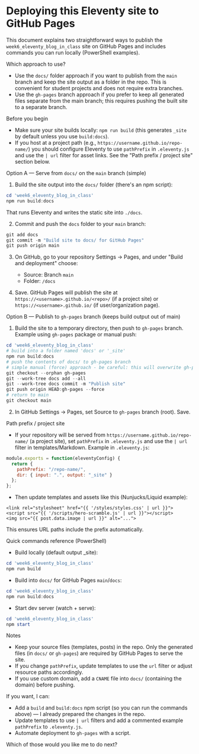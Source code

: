 # Deploying this Eleventy site to GitHub Pages

This document explains two straightforward ways to publish the `week6_eleventy_blog_in_class` site on GitHub Pages and includes commands you can run locally (PowerShell examples).

Which approach to use?
- Use the `docs/` folder approach if you want to publish from the `main` branch and keep the site output as a folder in the repo. This is convenient for student projects and does not require extra branches.
- Use the `gh-pages` branch approach if you prefer to keep all generated files separate from the main branch; this requires pushing the built site to a separate branch.

Before you begin
- Make sure your site builds locally: `npm run build` (this generates `_site` by default unless you use `build:docs`).
- If you host at a project path (e.g., `https://username.github.io/repo-name/`) you should configure Eleventy to use `pathPrefix` in `.eleventy.js` and use the `| url` filter for asset links. See the "Path prefix / project site" section below.

Option A — Serve from `docs/` on the `main` branch (simple)
1. Build the site output into the `docs/` folder (there's an npm script):

```powershell
cd 'week6_eleventy_blog_in_class'
npm run build:docs
```

That runs Eleventy and writes the static site into `./docs`.

2. Commit and push the `docs` folder to your `main` branch:

```powershell
git add docs
git commit -m "Build site to docs/ for GitHub Pages"
git push origin main
```

3. On GitHub, go to your repository Settings → Pages, and under "Build and deployment" choose:
   - Source: Branch `main`
   - Folder: `/docs`

4. Save. GitHub Pages will publish the site at `https://<username>.github.io/<repo>/` (if a project site) or `https://<username>.github.io/` (if user/organization page).

Option B — Publish to `gh-pages` branch (keeps build output out of main)
1. Build the site to a temporary directory, then push to `gh-pages` branch. Example using `gh-pages` package or manual push:

```powershell
cd 'week6_eleventy_blog_in_class'
# build into a folder named 'docs' or '_site'
npm run build:docs
# push the contents of docs/ to gh-pages branch
# simple manual (force) approach - be careful: this will overwrite gh-pages
git checkout --orphan gh-pages
git --work-tree docs add --all
git --work-tree docs commit -m "Publish site"
git push origin HEAD:gh-pages --force
# return to main
git checkout main
```

2. In GitHub Settings → Pages, set Source to `gh-pages` branch (root). Save.

Path prefix / project site
- If your repository will be served from `https://username.github.io/repo-name/` (a project site), set `pathPrefix` in `.eleventy.js` and use the `| url` filter in templates/Markdown. Example in `.eleventy.js`:

```js
module.exports = function(eleventyConfig) {
  return {
    pathPrefix: "/repo-name/",
    dir: { input: ".", output: "_site" }
  };
};
```

- Then update templates and assets like this (Nunjucks/Liquid example):

```njk
<link rel="stylesheet" href="{{ '/styles/styles.css' | url }}">
<script src="{{ '/scripts/hero-scramble.js' | url }}"></script>
<img src="{{ post.data.image | url }}" alt="...">
```

This ensures URL paths include the prefix automatically.

Quick commands reference (PowerShell)
- Build locally (default output _site):
```powershell
cd 'week6_eleventy_blog_in_class'
npm run build
```

- Build into `docs/` for GitHub Pages `main`/`docs`:
```powershell
cd 'week6_eleventy_blog_in_class'
npm run build:docs
```

- Start dev server (watch + serve):
```powershell
cd 'week6_eleventy_blog_in_class'
npm start
```

Notes
- Keep your source files (templates, posts) in the repo. Only the generated files (in `docs/` or `gh-pages`) are required by GitHub Pages to serve the site.
- If you change `pathPrefix`, update templates to use the `url` filter or adjust resource paths accordingly.
- If you use custom domain, add a `CNAME` file into `docs/` (containing the domain) before pushing.

If you want, I can:
- Add a `build` and `build:docs` npm script (so you can run the commands above) — I already prepared the changes in the repo.
- Update templates to use `| url` filters and add a commented example `pathPrefix` to `.eleventy.js`.
- Automate deployment to `gh-pages` with a script.

Which of those would you like me to do next?